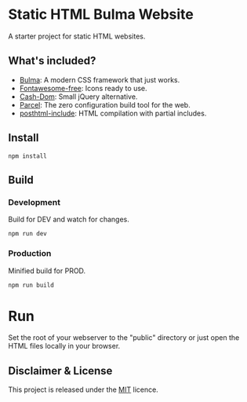 # Static HTML Bulma Website

A starter project for static HTML websites.

## What's included?

- [Bulma](https://bulma.io/): A modern CSS framework that just works.
- [Fontawesome-free](https://fontawesome.com/icons?m=free): Icons ready to use.
- [Cash-Dom](https://github.com/fabiospampinato/cash): Small jQuery alternative.
- [Parcel](https://parceljs.org/): The zero configuration build tool for the web.
- [posthtml-include](https://www.npmjs.com/package/posthtml-include): HTML compilation with partial includes.

## Install

```
npm install
```

## Build

### Development

Build for DEV and watch for changes.
```
npm run dev
```

### Production

Minified build for PROD.

```
npm run build
```

# Run
Set the root of your webserver to the "public" directory or just open the HTML files locally in your browser.

## Disclaimer & License

This project is released under the [MIT](https://raw.githubusercontent.com/unicate/licenses/master/MIT/MIT-Licence.txt) licence.
